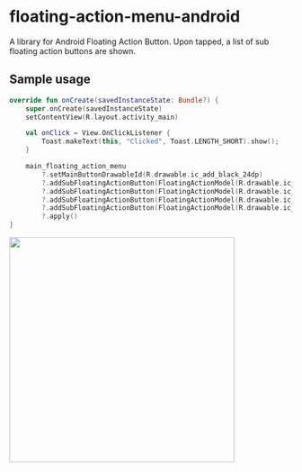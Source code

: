 # floating-action-menu-android

A library for Android Floating Action Button. Upon tapped, a list of sub floating action buttons are shown.

## Sample usage

```Kotlin
override fun onCreate(savedInstanceState: Bundle?) {
    super.onCreate(savedInstanceState)
    setContentView(R.layout.activity_main)

    val onClick = View.OnClickListener {
        Toast.makeText(this, "Clicked", Toast.LENGTH_SHORT).show();
    }

    main_floating_action_menu
        ?.setMainButtonDrawableId(R.drawable.ic_add_black_24dp)
        ?.addSubFloatingActionButton(FloatingActionModel(R.drawable.ic_replay_black_16dp, R.color.purple, R.string.action_menu_1), onClick)
        ?.addSubFloatingActionButton(FloatingActionModel(R.drawable.ic_access_alarms_black_16dp, R.color.green, R.string.action_menu_2), onClick)
        ?.addSubFloatingActionButton(FloatingActionModel(R.drawable.ic_palette_black_16dp, R.color.red, R.string.action_menu_3), onClick)
        ?.addSubFloatingActionButton(FloatingActionModel(R.drawable.ic_library_add_black_16dp, R.color.blue, R.string.action_menu_4), onClick)
        ?.apply()
}
```

<img src="https://user-images.githubusercontent.com/26830868/53701267-2cbfd100-3dc9-11e9-996d-4fc5d36dae47.gif" width=400>
